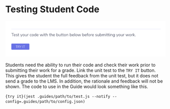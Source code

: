 # Testing Student Code

![Try It](.guides/img/try-it.png)

Students need the ability to run their code and check their work prior to submitting their work for a grade. Link the unit test to the `TRY IT` button. This gives the student the full feedback from the unit test, but it does not send a grade to the LMS. In addition, the rationale and feedback will not be shown. The code to use in the Guide would look something like this.

```
{try it}(jest .guides/path/to/test.js --notify --config=.guides/path/to/config.json)
```
